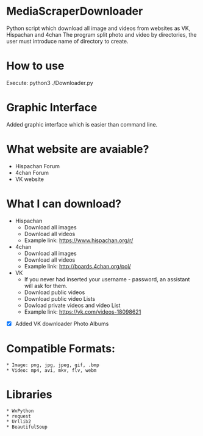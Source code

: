 # MediaScraperDownloader
Python script which download all image and videos from websites as VK, Hispachan and 4chan
The program split photo and video by directories, the user must introduce name of directory to create.

# How to use
Execute: python3 ./Downloader.py

# Graphic Interface
Added graphic interface which is easier than command line.

# What website are avaiable?
                
* Hispachan Forum
* 4chan Forum
* VK website
                
# What I can download?
+ Hispachan
    * Download all images
    * Download all videos
    * Example link: https://www.hispachan.org/r/
 + 4chan
    * Download all images
    * Download all videos 
    * Example link: http://boards.4chan.org/pol/
+ VK
    * If you never had inserted your username - password, an assistant will ask for them.
    * Download public videos
    * Download public video Lists
    * Dowload private videos and video List
    * Example link: https://vk.com/videos-18098621
    
- [X] Added VK downloader Photo Albums
# Compatible Formats:
    * Image: png, jpg, jpeg, gif, .bmp
    * Video: mp4, avi, mkv, flv, webm
# Libraries
    * WxPython
    * request
    * Urllib2
    * BeautifulSoup
